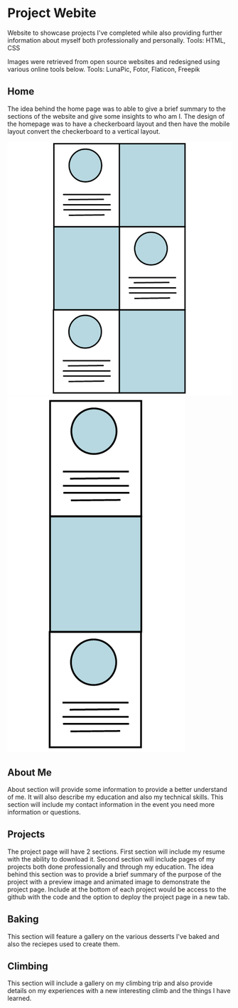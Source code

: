 # Project Webite

Website to showcase projects I've completed while also providing further information about myself both professionally and personally.
Tools: HTML, CSS

Images were retrieved from open source websites and redesigned using various online tools below.
Tools: LunaPic, Fotor, Flaticon, Freepik

## Home 
The idea behind the home page was to able to give a brief summary to the sections of the website and give some insights to who am I.
The design of the homepage was to have a checkerboard layout and then have the mobile layout convert the checkerboard to a vertical layout.

![Home Desktop Layout](images/Home-Desktop-Layout.PNG)![Home Mobile Layout](images/Home-Mobile-Layout.PNG)

## About Me
About section will provide some information to provide a better understand of me. It will also describe my education and also my technical skills. This section will
include my contact information in the event you need more information or questions.

## Projects
The project page will have 2 sections. First section will include my resume with the ability to download it. Second section
will include pages of my projects both done professionally and through my education. The idea behind this section was to provide a brief summary
of the purpose of the project with a preview image and animated image to demonstrate the project page. Include at the bottom of each project would be 
access to the github with the code and the option to deploy the project page in a new tab.

## Baking
This section will feature a gallery on the various desserts I've baked and also the reciepes used to create them.

## Climbing
This section will include a gallery on my climbing trip and also provide details on my experiences with a new interesting climb and the things I have learned.
